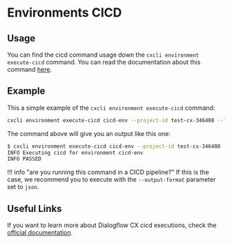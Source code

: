 # Environments CICD

## Usage

You can find the cicd command usage down the `cxcli environment execute-cicd` command. You can read the documentation about this command [here](/cmd/cxcli_environment_execute-cicd).

## Example

This a simple example of the `cxcli environment execute-cicd` command:

```sh
cxcli environment execute-cicd cicd-env --project-id test-cx-346408 --location-id us-central1 --agent-name test-agent
```

The command above will give you an output like this one:

```sh
$ cxcli environment execute-cicd cicd-env --project-id test-cx-346408 --location-id us-central1 --agent-name test-agent
INFO Executing cicd for environment cicd-env      
INFO PASSED                     
```

!!! info "are you running this command in a CICD pipeline?"
    If this is the case, we recommend you to execute with the `--output-format` parameter set to `json`.


## Useful Links

If you want to learn more about Dialogflow CX cicd executions, check the [official documentation](https://cloud.google.com/dialogflow/cx/docs/concept/continuous-tests).